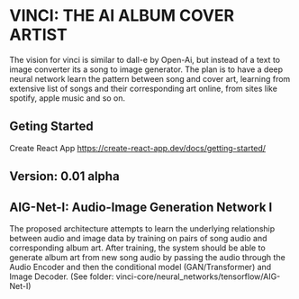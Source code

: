 # VINCI: THE AI ALBUM COVER ARTIST

The vision for vinci is similar to dall-e by Open-Ai, but instead of a text to image converter its a song to image generator. The plan is to have a deep neural network learn the pattern between song and cover art, learning from extensive list of songs and their corresponding art online, from sites like spotify, apple music and so on. 

## Geting Started 
Create React App https://create-react-app.dev/docs/getting-started/

## Version: 0.01 alpha

## AIG-Net-I: Audio-Image Generation Network I

The proposed architecture attempts to learn the underlying relationship between audio and image data by training on pairs of song audio and corresponding album art. After training, the system should be able to generate album art from new song audio by passing the audio through the Audio Encoder and then the conditional model (GAN/Transformer) and Image Decoder. (See folder: vinci-core/neural_networks/tensorflow/AIG-Net-I)



